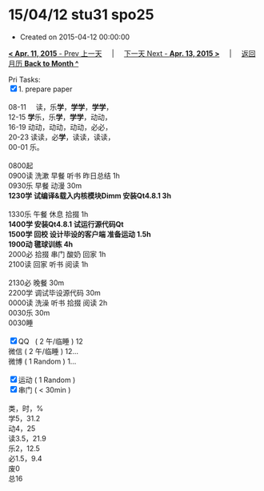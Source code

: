 # 15/04/12 stu31 spo25

- Created on 2015-04-12 00:00:00

[**< Apr. 11, 2015** - Prev 上一天](/lifelogs/2015/04/d11.md) &nbsp; &nbsp; | &nbsp; &nbsp; [下一天 Next - **Apr. 13, 2015 >**](/lifelogs/2015/04/d13.md) &nbsp; &nbsp; |  &nbsp; &nbsp; [返回月历 **Back to Month ^**](/lifelogs/2015/04/index.md)
<br/><div>Pri Tasks:<br clear="none"/><input type="checkbox" checked="true" ></en-todo>1. prepare paper</div><div><div><br clear="none"/></div>08-11     读，乐<strong>学</strong>，<strong>学学</strong>，<strong>学学</strong>，<br clear="none"/> 12-15 <strong>学</strong>乐，乐<strong>学</strong>，<strong>学学</strong>，动动，<br clear="none"/> 16-19 动动，动动，动动，必必，<br clear="none"/> 20-23 读读，必<strong>学</strong>，读读，读读，</div><div>00-01 乐。<br clear="none"/><div><br clear="none"/></div>0800起<br clear="none"/> 0900读 洗漱 早餐 听书 昨日总结 1h</div><div>0930乐 早餐 动漫 30m</div><div><strong>1230学 试编译&载入内核模块Dimm 安装Qt4.8.1 3h</strong><div><br clear="none"/></div>1330乐 午餐 休息 拾掇 1h</div><div><strong>1400学 安装Qt4.8.1 试运行源代码Qt </strong></div><div><strong>1500学 回校 设计毕设的客户端 准备运动 1.5h</strong></div><div><strong>1900动 毽球训练 4h</strong></div><div>2000必 拾掇 串门 酸奶 回家 1h</div><div>2100读 回家 听书 阅读 1h</div><div><br clear="none"/></div><div>2130必 晚餐 30m</div><div><div>2200学 调试毕设源代码 30m</div>0000读 洗澡 听书 拾掇 阅读 2h</div><div>0030乐 30m</div><div>0030睡</div><div><br clear="none"/></div><div><input type="checkbox" checked="true" ></en-todo>QQ   ( 2 午/临睡 ) 12<br clear="none"/><en-todo></en-todo>微信 ( 2 午/临睡 ) 12…</div><div><en-todo></en-todo>微博 ( 1 Random ) 1…</div><div><br clear="none"/></div><div><input type="checkbox" checked="true" ></en-todo>运动 ( 1 Random ) </div><div><input type="checkbox" checked="true" ></en-todo>串门 ( < 30min ) </div><div><div><br clear="none"/></div>类，时，%<br clear="none"/> 学5，31.2<br clear="none"/> 动4，25<br clear="none"/> 读3.5，21.9<br clear="none"/> 乐2，12.5<br clear="none"/> 必1.5，9.4<br clear="none"/> 废0<br clear="none"/> 总16</div>
